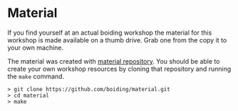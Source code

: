 # Material
If you find yourself at an actual boiding workshop the material for this
workshop is made available on a thumb drive. Grab one from the copy it to your
own machine.

The material was created with 
[material repository](https://github.com/boiding/material). You should be able
to create your own workshop resources by cloning that repository and running the
`make` command.

```
> git clone https://github.com/boiding/material.git
> cd material
> make
```
